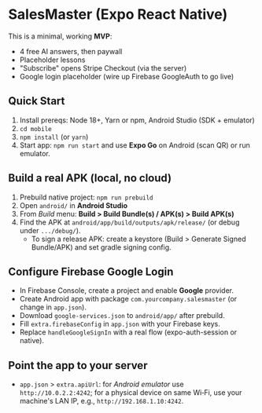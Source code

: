 # SalesMaster (Expo React Native)

This is a minimal, working **MVP**:
- 4 free AI answers, then paywall
- Placeholder lessons
- "Subscribe" opens Stripe Checkout (via the server)
- Google login placeholder (wire up Firebase GoogleAuth to go live)

## Quick Start
1) Install prereqs: Node 18+, Yarn or npm, Android Studio (SDK + emulator)  
2) `cd mobile`  
3) `npm install` (or `yarn`)  
4) Start app: `npm run start` and use **Expo Go** on Android (scan QR) or run emulator.

## Build a real APK (local, no cloud)
1) Prebuild native project: `npm run prebuild`  
2) Open `android/` in **Android Studio**  
3) From *Build* menu: **Build > Build Bundle(s) / APK(s) > Build APK(s)**  
4) Find the APK at `android/app/build/outputs/apk/release/` (or debug under `.../debug/`).  
   - To sign a release APK: create a keystore (Build > Generate Signed Bundle/APK) and set gradle signing config.

## Configure Firebase Google Login
- In Firebase Console, create a project and enable **Google** provider.
- Create Android app with package `com.yourcompany.salesmaster` (or change in `app.json`).
- Download `google-services.json` to `android/app/` after prebuild.
- Fill `extra.firebaseConfig` in `app.json` with your Firebase keys.
- Replace `handleGoogleSignIn` with a real flow (expo-auth-session or native).

## Point the app to your server
- `app.json` > `extra.apiUrl`: for *Android emulator* use `http://10.0.2.2:4242`; for a physical device on same Wi‑Fi, use your machine's LAN IP, e.g., `http://192.168.1.10:4242`.

